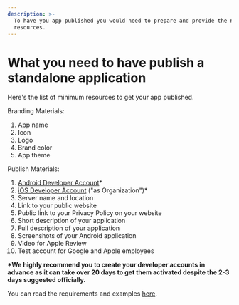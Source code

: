 ```yaml
---
description: >-
  To have you app published you would need to prepare and provide the needed
  resources.
---
```


# What you need to have publish a standalone application

Here's the list of minimum resources to get your app published.

Branding Materials:

1. App name
2. Icon
3. Logo
4. Brand color
5. App theme

Publish Materials:

1. [Android Developer Account](https://developer.android.com/distribute/console)\*
2. [iOS Developer Account](https://developer.apple.com/programs/enroll) \("as Organization"\)\*
3. Server name and location
4. Link to your public website
5. Public link to your Privacy Policy on your website
6. Short description of your application
7. Full description of your application
8. Screenshots of your Android application
9. Video for Apple Review
10. Test account for Google and Apple employees

**\*We highly recommend you to create your developer accounts in advance as it can take over 20 days to get them activated despite the 2-3 days suggested officially.**

You can read the requirements and examples [here](http://help.blynk.cc/en/articles/2692182-which-assets-are-required-to-publish-my-application).  


